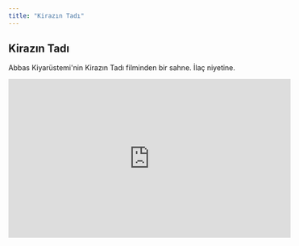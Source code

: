 ```yaml
---
title: "Kirazın Tadı"
---
```

## Kirazın Tadı
Abbas Kiyarüstemi'nin Kirazın Tadı filminden bir sahne. İlaç niyetine.

<html><iframe width="560" height="315" src="https://www.youtube.com/embed/U2RMqInBS6c" frameborder="0" allow="accelerometer; autoplay; encrypted-media; gyroscope; picture-in-picture" allowfullscreen></iframe></html>